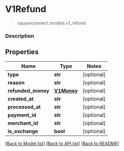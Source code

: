 # V1Refund
> squareconnect.models.v1_refund

### Description

## Properties
Name | Type | Notes
------------ | ------------- | -------------
**type** | **str** | [optional] 
**reason** | **str** | [optional] 
**refunded_money** | [**V1Money**](V1Money.md) | [optional] 
**created_at** | **str** | [optional] 
**processed_at** | **str** | [optional] 
**payment_id** | **str** | [optional] 
**merchant_id** | **str** | [optional] 
**is_exchange** | **bool** | [optional] 

[[Back to Model list]](../README.md#documentation-for-models) [[Back to API list]](../README.md#documentation-for-api-endpoints) [[Back to README]](../README.md)


